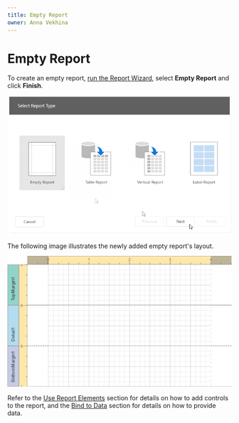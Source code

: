 ```yaml
---
title: Empty Report
owner: Anna Vekhina
---
```

# Empty Report

To create an empty report, [run the Report Wizard](..\report-wizard.md), select **Empty Report** and click **Finish**.

![eurd-win-report-wizard-empty-report](../../../../images/eurd-web-report-wizard-empty-report.png)

The following image illustrates the newly added empty report's layout.

![eurd-win-empty-report](../../../../images/eurd-web-empty-report.png)

Refer to the [Use Report Elements](../../use-report-elements.md) section for details on how to add controls to the report, and the [Bind to Data](../../bind-to-data.md) section for details on how to provide data.
